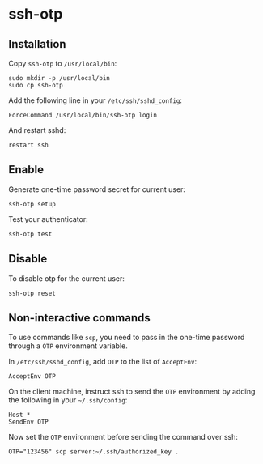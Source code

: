 ssh-otp
=======

Installation
------------

Copy `ssh-otp` to `/usr/local/bin`:

    sudo mkdir -p /usr/local/bin
    sudo cp ssh-otp

Add the following line in your `/etc/ssh/sshd_config`:

    ForceCommand /usr/local/bin/ssh-otp login

And restart sshd:

    restart ssh


Enable
------

Generate one-time password secret for current user:

    ssh-otp setup

Test your authenticator:

    ssh-otp test


Disable
-------

To disable otp for the current user:

    ssh-otp reset


Non-interactive commands
------------------------

To use commands like `scp`, you need to pass in the one-time password
through a `OTP` environment variable.

In `/etc/ssh/sshd_config`, add `OTP` to the list of `AcceptEnv`:

    AcceptEnv OTP

On the client machine, instruct ssh to send the `OTP` environment by adding
the following in your `~/.ssh/config`:

    Host *
    SendEnv OTP

Now set the `OTP` environment before sending the command over ssh:

    OTP="123456" scp server:~/.ssh/authorized_key .

